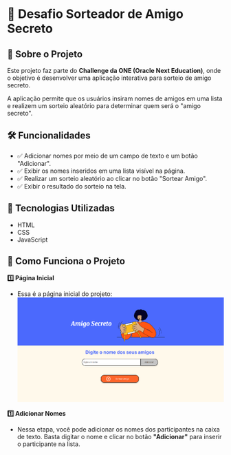 # 🎉 Desafio Sorteador de Amigo Secreto

## 📌 Sobre o Projeto
Este projeto faz parte do **Challenge da ONE (Oracle Next Education)**, onde o objetivo é desenvolver uma aplicação interativa para sorteio de amigo secreto.

A aplicação permite que os usuários insiram nomes de amigos em uma lista e realizem um sorteio aleatório para determinar quem será o "amigo secreto".

## 🛠️ Funcionalidades
- ✅ Adicionar nomes por meio de um campo de texto e um botão "Adicionar".
- ✅ Exibir os nomes inseridos em uma lista visível na página.
- ✅ Realizar um sorteio aleatório ao clicar no botão "Sortear Amigo".
- ✅ Exibir o resultado do sorteio na tela.

## 🚀 Tecnologias Utilizadas
- HTML
- CSS
- JavaScript

## 📌 Como Funciona o Projeto
**1️⃣ Página Inicial**
- Essa é a página inicial do projeto:
![Tela Inicial](https://github.com/AliciaKathleen/challenge-amigo-secreto/blob/main/pagina-inicial.png)

**1️⃣ Adicionar Nomes**
- Nessa etapa, você pode adicionar os nomes dos participantes na caixa de texto. Basta digitar o nome e clicar no botão **"Adicionar"** para inserir o participante na lista.





